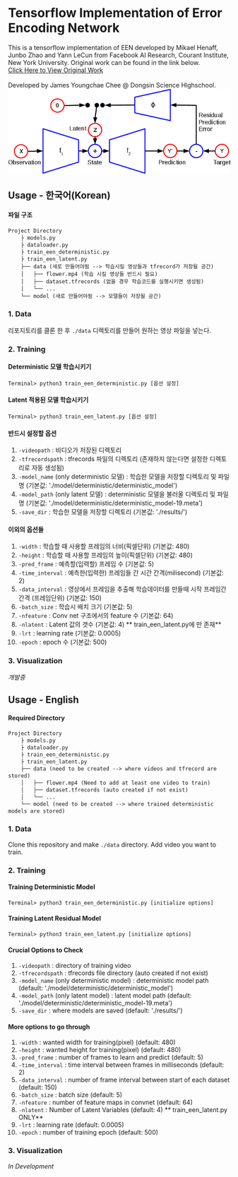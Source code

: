 # Tensorflow Implementation of Error Encoding Network
This is a tensorflow implementation of EEN developed by Mikael Henaff, Junbo Zhao and Yann LeCun from Facebook AI Research, Courant Institute, New York University. Original work can be found in the link below.<br>
[Click Here to View Original Work](https://github.com/mbhenaff/EEN
)
<br>
<br>
Developed by James Youngchae Chee @ Dongsin Science Highschool.
![Diagram](img/een-crop.png)
## Usage - 한국어(Korean)
#### 파일 구조

	Project Directory
	    ├ models.py
	    ├ dataloader.py
	    ├ train_een_deterministic.py
	    ├ train_een_latent.py
	    ├── data (새로 만들어야됨 --> 학습시킬 영상들과 tfrecord가 저장될 공간)
	    │   ├── flower.mp4 (학습 시킬 영상들 반드시 필요)
	    │	├── dataset.tfrecords (없을 경우 학습코드를 실행시키면 생성됨)
	    │   └── ...
	    └── model (새로 만들어야됨 --> 모델들이 저장될 공간)

### 1. Data
리포지토리를 클론 한 후 ```./data``` 디렉토리를 만들어 원하는 영상 파일을 넣는다.
### 2. Training
#### Deterministic 모델 학습시키기
```
Terminal> python3 train_een_deterministic.py [옵션 설정]
```
#### Latent 적용된 모델 학습시키기
```
Terminal> python3 train_een_latent.py [옵션 설정]
```
#### 반드시 설정할 옵션
1. ``` -videopath ``` : 비디오가 저장된 디렉토리
2. ``` -tfrecordspath ``` : tfrecords 파일의 디렉토리 (존재하지 않는다면 설정한 디렉토리로 자동 생성됨)
3. ```-model_name``` (only deterministic 모델) : 학습한 모델을 저장할 디렉토리 및 파일명 (기본값: './model/deterministic/deterministic_model')
4. ```-model_path``` (only latent 모델) : deterministic 모델을 불러올 디렉토리 및 파일명 (기본값: './model/deterministic/deterministic_model-19.meta')
5. ``` -save_dir ``` : 학습한 모델을 저장할 디렉토리 (기본값: './results/')

#### 이외의 옵션들
1. ``` -width ``` : 학습할 때 사용할 프레임의 너비(픽셀단위) (기본값: 480)
2. ``` -height ``` : 학습할 때 사용할 프레임의 높이(픽셀단위) (기본값: 480)
3. ``` -pred_frame ``` : 예측할(입력할) 프레임 수 (기본값: 5)
4. ``` -time_interval ``` : 예측한(입력한) 프레임들 간 시간 간격(milisecond) (기본값: 2)
5. ``` -data_interval ``` : 영상에서 프레임을 추출해 학습데이터를 만들때 시작 프레임간 간격 (프레임단위) (기본값: 150)
6. ``` -batch_size ``` : 학습시 배치 크기 (기본값: 5)
7. ``` -nfeature ``` : Conv net 구조에서의 feature 수 (기본값: 64)
8. ``` -nlatent ``` : Latent 값의 갯수 (기본값: 4) ** train_een_latent.py에 만 존재**
9. ``` -lrt ``` : learning rate (기본값: 0.0005)
10. ``` -epoch ``` : epoch 수 (기본값: 500)

### 3. Visualization
<i>개발중</i>
## Usage - English
#### Required Directory

	Project Directory
	    ├ models.py
	    ├ dataloader.py
	    ├ train_een_deterministic.py
	    ├ train_een_latent.py
	    ├── data (need to be created --> where videos and tfrecord are stored)
	    │   ├── flower.mp4 (Need to add at least one video to train)
	    │	├── dataset.tfrecords (auto created if not exist)
	    │   └── ...
	    └── model (need to be created --> where trained deterministic models are stored)

### 1. Data
Clone this repository and make ```./data``` directory. Add video you want to train.
### 2. Training
#### Training Deterministic Model
```
Terminal> python3 train_een_deterministic.py [initialize options]
```
#### Training Latent Residual Model
```
Terminal> python3 train_een_latent.py [initialize options]
```
#### Crucial Options to Check
1. ``` -videopath ``` : directory of training video
2. ``` -tfrecordspath ``` : tfrecords file directory (auto created if not exist)
3. ```-model_name``` (only deterministic model) : deterministic model path (default: './model/deterministic/deterministic_model')
4. ```-model_path``` (only latent model) : latent model path (default: './model/deterministic/deterministic_model-19.meta')
5. ``` -save_dir ``` : where models are saved (default: './results/')

#### More options to go through
1. ``` -width ``` : wanted width for training(pixel) (default: 480)
2. ``` -height ``` : wanted height for training(pixel) (default: 480)
3. ``` -pred_frame ``` : number of frames to learn and predict (default: 5)
4. ``` -time_interval ``` : time interval between frames in milliseconds (default: 2)
5. ``` -data_interval ``` : number of frame interval between start of each dataset (default: 150)
6. ``` -batch_size ``` : batch size (default: 5)
7. ``` -nfeature ``` : number of feature maps in convnet (default: 64)
8. ``` -nlatent ``` : Number of Latent Variables (default: 4) ** train_een_latent.py ONLY**
9. ``` -lrt ``` : learning rate (default: 0.0005)
10. ``` -epoch ``` : number of training epoch (default: 500)

### 3. Visualization
<i>In Development</i>
